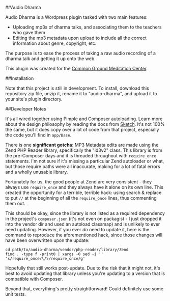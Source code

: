 ##Audio Dharma

Audio Dharma is a Wordpress plugin tasked with two main features:

 * Uploading mp3s of dharma talks, and associating them to the teachers who gave them
 * Editing the mp3 metadata upon upload to include all the correct information about genre, copyright, etc.

The purpose is to ease the process of taking a raw audio recording of a dharma talk and getting it up onto the web.

This plugin was created for the [Common Ground Meditation Center](http://commongroundmeditation.org/).

##Installation

Note that this project is still in development. To install, download this repository zip file, unzip it, rename it to "audio-dharma", and upload it to your site's plugin directory.

##Developer Notes

It's all wired together using Pimple and Composer autoloading. Learn more about the design philosophy by reading the docs from [Sketch](https://github.com/sketchwp/app). It's not 100% the same, but it does copy over a lot of code from that project, especially the code you'll find in `app/Base`.

There is one **significant gotcha:** MP3 Metadata edits are made using the Zend PHP Reader library, specifically the "id3v2" class. This library is from the pre-Composer days and it is threaded throughout with `require_once` statements. I'm not sure if it's missing a particular Zend autoloader or what, but those require paths were all inaccurate, making for a lot of fatal errors and a wholly unusable library.

Fortunately for us, the good people at Zend are very consistent - they always use `require_once` and they always have it alone on its own line. This created the opportunity for a terrible, terrible hack: using search & replace to put `//` at the beginning of all the `require_once` lines, thus commenting them out.

This should be okay, since the library is not listed as a required dependency in the project's `composer.json` (it's not even on packagist - I just dropped it into the vendor dir and used an autoload classmap) and is unlikely to ever need updating. However, if you ever *do* need to update it, here is the command to reproduce the aforementioned hack, since those changes will have been overwritten upon the update:

    cd path/to/audio-dharma/vendor/php-reader/library/Zend
    find . -type f -print0 | xargs -0 sed -i '' 's/require_once/\/\/require_once/g'

Hopefully that still works post-update. Due to the risk that it might not, it's best to avoid updating that library unless you're updating to a version that is compatible with Composer.

Beyond that, everything's pretty straightforward! Could definitely use some unit tests.